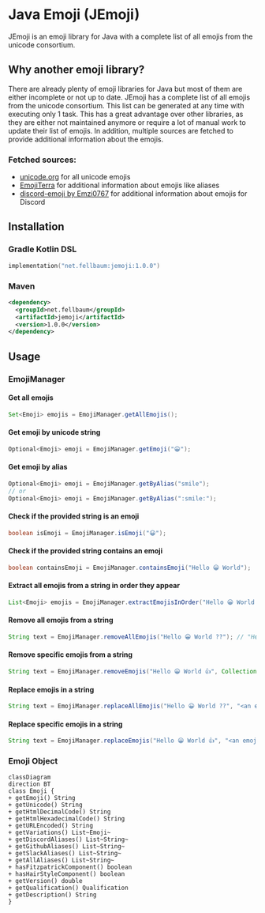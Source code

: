 # Java Emoji (JEmoji)

JEmoji is an emoji library for Java with a complete list of all emojis from the unicode consortium.

## Why another emoji library?

There are already plenty of emoji libraries for Java but most of them are either incomplete or not up to date.
JEmoji has a complete list of all emojis from the unicode consortium.
This list can be generated at any time with executing only 1 task. This has a great advantage over other libraries, as
they are either not maintained anymore or require a lot of manual work to update their list of emojis.
In addition, multiple sources are fetched to provide additional information about the emojis.

### Fetched sources:

- [unicode.org](https://unicode.org/Public/emoji/latest/emoji-test.txt) for all unicode emojis
- [EmojiTerra](https://emojiterra.com/list/) for additional information about emojis like aliases
- [discord-emoji by Emzi0767](https://gitlab.emzi0767.dev/Emzi0767/discord-emoji) for additional information about emojis for Discord

## Installation

### Gradle Kotlin DSL

```kotlin
implementation("net.fellbaum:jemoji:1.0.0")
```

### Maven

```xml
<dependency>
  <groupId>net.fellbaum</groupId>
  <artifactId>jemoji</artifactId>
  <version>1.0.0</version>
</dependency>
```

## Usage

### EmojiManager

#### Get all emojis

```java
Set<Emoji> emojis = EmojiManager.getAllEmojis();
```

#### Get emoji by unicode string

```java
Optional<Emoji> emoji = EmojiManager.getEmoji("😀");
```

#### Get emoji by alias

```java
Optional<Emoji> emoji = EmojiManager.getByAlias("smile");
// or
Optional<Emoji> emoji = EmojiManager.getByAlias(":smile:");
```

#### Check if the provided string is an emoji

```java
boolean isEmoji = EmojiManager.isEmoji("😀");
```

#### Check if the provided string contains an emoji

```java
boolean containsEmoji = EmojiManager.containsEmoji("Hello 😀 World");
```

#### Extract all emojis from a string in order they appear

```java 
List<Emoji> emojis = EmojiManager.extractEmojisInOrder("Hello 😀 World 👍"); // [😀, 👍]
```

#### Remove all emojis from a string

```java
String text = EmojiManager.removeAllEmojis("Hello 😀 World ??"); // "Hello  World "
```

#### Remove specific emojis from a string

```java
String text = EmojiManager.removeEmojis("Hello 😀 World 👍", Collections.singletonList("😀")); // "Hello  World 👍"
```

#### Replace emojis in a string

```java
String text = EmojiManager.replaceAllEmojis("Hello 😀 World ??", "<an emoji was here>"); // "Hello <an emoji was here> World <an emoji was here>"
```

#### Replace specific emojis in a string

```java
String text = EmojiManager.replaceEmojis("Hello 😀 World 👍", "<an emoji was here>", Collections.singletonList("😀")); // "Hello <an emoji was here> World 👍"
```

### Emoji Object

```mermaid
classDiagram
direction BT
class Emoji {
+ getEmoji() String
+ getUnicode() String
+ getHtmlDecimalCode() String
+ getHtmlHexadecimalCode() String
+ getURLEncoded() String
+ getVariations() List~Emoji~
+ getDiscordAliases() List~String~
+ getGithubAliases() List~String~
+ getSlackAliases() List~String~
+ getAllAliases() List~String~
+ hasFitzpatrickComponent() boolean
+ hasHairStyleComponent() boolean
+ getVersion() double
+ getQualification() Qualification
+ getDescription() String
}
```
